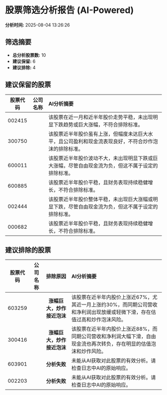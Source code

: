 # 股票筛选分析报告 (AI-Powered)

**分析时间:** 2025-08-04 13:26:26

## 筛选摘要

- **总分析股票数:** 10
- **建议保留:** 6
- **建议排除:** 4

## 建议保留的股票

| 股票代码 | 公司名称 | AI分析摘要 |
|:---:|:---:|:---|
| 002415 |  | 该股票在近一月和近半年股价走势平稳，未出现明显下跌趋势或巨大涨幅，不符合排除标准。 |
| 300750 |  | 该股票近半年股价虽有上涨，但幅度未达巨大水平，且公司盈利和现金流表现良好，不符合炒作泡沫的排除标准。 |
| 600011 |  | 该股票近半年股价波动不大，未出现明显下跌或巨大涨幅，尽管自由现金流为负，但这不属于设定的排除标准。 |
| 600885 |  | 该股票近半年股价平稳，且财务表现持续稳健增长，不符合排除标准。 |
| 002444 |  | 该股票近半年股价整体平稳，未出现巨大涨幅或明显下跌，尽管自由现金流为负，但这不属于设定的排除标准。 |
| 000682 |  | 该股票近半年股价平稳，且财务表现持续稳健增长，不符合排除标准。 |

## 建议排除的股票

| 股票代码 | 公司名称 | 排除原因 | AI分析摘要 |
|:---:|:---:|:---:|:---|
| 603259 |  | **涨幅巨大，炒作接近泡沫** | 该股票在近半年内股价上涨近67%，尤其近一月上涨约30%，而同期公司营收和净利润出现放缓或轻微下滑，存在估值过高和炒作泡沫风险。 |
| 300416 |  | **涨幅巨大，炒作接近泡沫** | 该股票在近半年内股价上涨近88%，而同期公司营收和净利润大幅下滑，自由现金流也再次转负，存在明显的估值泡沫和炒作风险。 |
| 603901 |  | **分析失败** | 未能从AI获取对此股票的有效分析。请检查日志中AI的原始响应。 |
| 002203 |  | **分析失败** | 未能从AI获取对此股票的有效分析。请检查日志中AI的原始响应。 |

